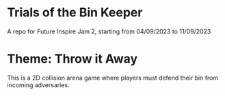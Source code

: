 # Trials of the Bin Keeper
A repo for Future Inspire Jam 2, starting from 04/09/2023 to 11/09/2023
# Theme: Throw it Away

This is a 2D collision arena game where players must defend their bin from incoming adversaries.
